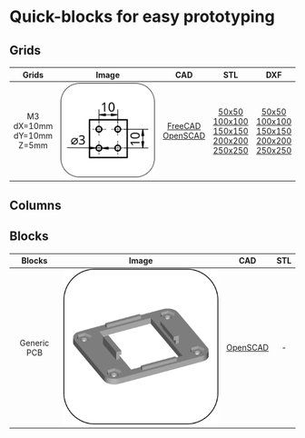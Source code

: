 # Quick-blocks for easy prototyping
## Grids
| Grids       | Image     | CAD | STL | DXF |
|:---:|:---:|:---:|:---:|:---:|
| M3<br>dX=10mm<br>dY=10mm<br>Z=5mm | ![alt text](img/grid_m3-x10-y10.svg) | [FreeCAD](cad/grid.FCStd)<br>[OpenSCAD](cad/grid.scad) | [50x50](stl/grid_m3-x10-y10_50x50.stl)<br>[100x100](stl/grid_m3-x10-y10_50x50.stl)<br>[150x150](stl/grid_m3-x10-y10_50x50.stl)<br>[200x200](stl/grid_m3-x10-y10_50x50.stl)<br>[250x250](stl/grid_m3-x10-y10_50x50.stl) | [50x50](dxf/grid_m3-x10-y10_50x50.dxf)<br>[100x100](dxf/grid_m3-x10-y10_50x50.dxf)<br>[150x150](dxf/grid_m3-x10-y10_50x50.dxf)<br>[200x200](dxf/grid_m3-x10-y10_50x50.dxf)<br>[250x250](dxf/grid_m3-x10-y10_50x50.dxf)  |

## Columns


## Blocks
| Blocks        | Image     | CAD | STL |
|:---:|:---:|:---:|:---:|
| Generic PCB | ![generic pcb](img/generic_pcb.svg) | [OpenSCAD](cad/pcb.scad) | - |